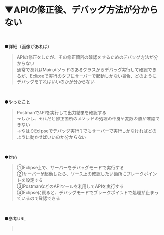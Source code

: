 # ▼APIの修正後、デバッグ方法が分からない<br>
<br>

●詳細（画像があれば）<br>
>APIの修正をしたが、その修正箇所の確認をするためのデバッグ方法が分からない<br>
>通常であればMainメソッドのあるクラスからデバッグ実行して確認できるが、Eclipseで実行のタブにサーバーで起動しかない場合、どのようにデバッグをすればいいのかが分からない<br>
<br>

●やったこと<br>
>PostmanでAPIを実行して出力結果を確認する<br>
>→しかし、それだと修正箇所のメソッドの処理の中身や変数の値が確認できない<br>
>→やはりEclipseでデバッグ実行？でもサーバーで実行しかなければどのように動かせばいいのか分からない<br>
<br>

●対応<br>
>①Eclipse上で、サーバーをデバッグモードで実行する<br>
>②サーバーが起動したら、ソース上の確認したい箇所にブレークポイントを設定する<br>
>③PostmanなどのAPIツールを利用してAPIを実行する<br>
>④Eclipseに戻ると、デバッグモードでブレークポイントで処理が止まっているので確認できる<br>
<br>

●参考URL<br>
><br>
<br>
